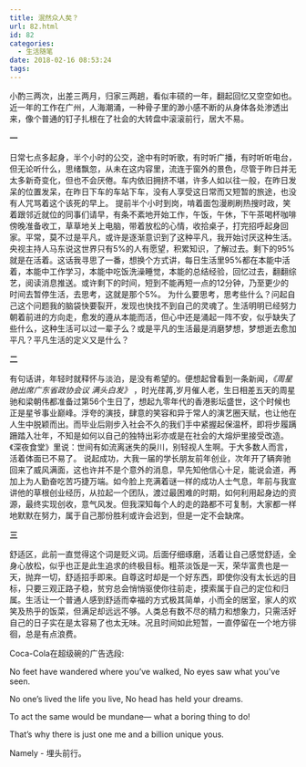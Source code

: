 ```yaml
---
title: 泯然众人矣？
url: 82.html
id: 82
categories:
  - 生活随笔
date: 2018-02-16 08:53:24
tags:
---
```


小酌三两次，出差三两月，归家三两趟，看似丰硕的一年，翻起回忆又空空如也。近一年的工作在广州，人海潮涌，一种骨子里的渺小感不断的从身体各处渗透出来，像个普通的钉子扎根在了社会的大转盘中滚滚前行，居大不易。

 **一** 

日常七点多起身，半个小时的公交，途中有时听歌，有时听广播，有时听听电台，但无论听什么，思绪飘忽，从未在这内容里，流连于窗外的景色，尽管于昨日并无太多新奇变化，但也不会厌倦。车内依旧拥挤不堪，许多人如以往一般，在昨日发呆的位置发呆，在昨日下车的车站下车，没有人享受这日常而又短暂的旅途，也没有人咒骂着这个该死的早上。 提前半个小时到岗，啃着面包漫刷刷热搜时政，笑着跟邻近就位的同事们请早，有条不紊地开始工作，午饭，午休，下午茶喝杯咖啡傍晚准备收工，草草地关上电脑，带着放松的心情，收拾桌子，打完招呼起身回家。平常，莫不过是平凡，或许是逐渐意识到了这种平凡，我开始讨厌这种生活。 央视主持人马东说这世界只有5%的人有愿望，积累知识，了解过去。剩下的95%就是在活着。这话我寻思了一番，想换个方式讲，每日生活里95%都在本能中活着，本能中工作学习，本能中吃饭洗澡睡觉，本能的总结经验，回忆过去，翻翻综艺，阅读消息推送。或许剩下的时间，短到不能再短一点的12分钟，乃至更少的时间去暂停生活，去思考，这就是那个5%。 为什么要思考，思考些什么？问起自己这个问题我的脑袋快要裂开，发现也快找不到自己的灵魂了。生活明明已经努力朝着前进的方向走，愈发的遵从本能而活，但心中还是涌起一阵不安，似乎缺失了些什么，这种生活可以过一辈子么？或是平凡的生活最是消磨梦想，梦想逝去愈加平凡？平凡生活的定义又是什么？ 

**二** 

有句话讲，年轻时就释怀与淡泊，是没有希望的。便想起曾看到一条新闻，_《周星驰出席广东省政协会议 满头白发》_ ，时光荏苒,岁月催人老，生日相差五天的周星驰和梁朝伟都准备过第56个生日了，想起九零年代的香港影坛盛世，这个时候也正是星爷事业巅峰。浮夸的演技，肆意的笑容和异于常人的演艺圈天赋，也让他在人生中脱颖而出。而毕业后刚步入社会不久的我们手中紧握起保温杯，即将步履蹒跚踏入壮年，不知是如何以自己的独特出彩亦或是在社会的大熔炉里接受改造。《深夜食堂》里说：世间有如流离迷失的戾川，别轻视人生啊。于大多数人而言，活着体面已不易了。 说起成功，大我一届的学长朋友前年创业，次年开了辆奔驰回来了威风满面，这也许并不是个意外的消息，早先知他信心十足，能说会道，再加上为人勤奋吃苦巧捷万端。如今脸上充满着谜一样的成功人士气息，年前与我宣讲他的草根创业经历，从拉起一个团队，渡过最困难的时期，如何利用起身边的资源，最终实现创收，意气风发。但我深知每个人的走的路都不可复制，大家都一样地默默在努力，属于自己那份胜利或许会迟到，但是一定不会缺席。

 **三**

 舒适区，此前一直觉得这个词是贬义词。后面仔细琢磨，活着让自己感觉舒适，全身心放松，似乎也正是此生追求的终极目标。粗茶淡饭是一天，荣华富贵也是一天，抛弃一切，舒适招手即来。自尊这时却是一个好东西，即使你没有太长远的目标，只要三观正路子稳，贫穷总会悄悄驱使你往前走，摸索属于自己的定位和归属。生活让一个普通人感到舒适而幸福的方式极其简单，小而全的居室，家人的欢笑及热乎的饭菜，但满足却远远不够。人类总有数不尽的精力和想象力，只需活好自己的日子实在是太容易了也太无味。况且时间如此短暂，一直停留在一个地方徘徊，总是有点浪费。

 Coca-Cola在超级碗的广告选段: 

No feet have wandered where you’ve walked, No eyes saw what you’ve seen. 

No one’s lived the life you live, No head has held your dreams. 

To act the same would be mundane— what a boring thing to do! 

That’s why there is just one me and a billion unique yous. 

Namely - 埋头前行。